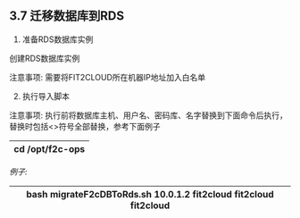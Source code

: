 ## **3.7 迁移数据库到RDS** 

1) 准备RDS数据库实例

创建RDS数据库实例

注意事项: 需要将FIT2CLOUD所在机器IP地址加入白名单

2) 执行导入脚本

注意事项: 执行前将数据库主机、用户名、密码库、名字替换到下面命令后执行，替换时包括&lt;&gt;符号全部替换，参考下面例子

| cd /opt/f2c-ops |
| --- |

_例子:_

| bash migrateF2cDBToRds.sh 10.0.1.2 fit2cloud fit2cloud fit2cloud |
| --- |